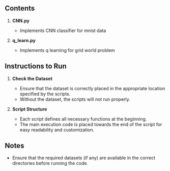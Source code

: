 ## Contents

1. **CNN.py**
   - Implements CNN classifier for mnist data

2. **q_learn.py**
   - Implements q learning for grid world problem

## Instructions to Run

1. **Check the Dataset**
   - Ensure that the dataset is correctly placed in the appropriate location specified by the scripts.
   - Without the dataset, the scripts will not run properly.

2. **Script Structure**
   - Each script defines all necessary functions at the beginning.
   - The main execution code is placed towards the end of the script for easy readability and customization.

## Notes
- Ensure that the required datasets (if any) are available in the correct directories before running the code.
